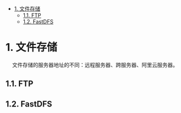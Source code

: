 

<!-- TOC -->

- [1. 文件存储](#1-文件存储)
    - [1.1. FTP](#11-ftp)
    - [1.2. FastDFS](#12-fastdfs)

<!-- /TOC -->


# 1. 文件存储  
<!-- 

-->

&emsp; 文件存储的服务器地址的不同：远程服务器、跨服务器、阿里云服务器。  

## 1.1. FTP


## 1.2. FastDFS
<!-- 
 五分钟带你了解FastDFS 
https://mp.weixin.qq.com/s/33aejIZ75Z4WGq8-4156mQ
 松哥手把手教你用 FastDFS 构建分布式文件管理系统 
 https://mp.weixin.qq.com/s/N20mYUnHPhdc76K5MayjFQ
 
fastDFS分布式文件系统与文件上传下载
https://blog.csdn.net/chenhaotao/article/details/78488082


fastDFS分布式文件系统与文件上传下载
https://blog.csdn.net/chenhaotao/article/details/78488082

-->

